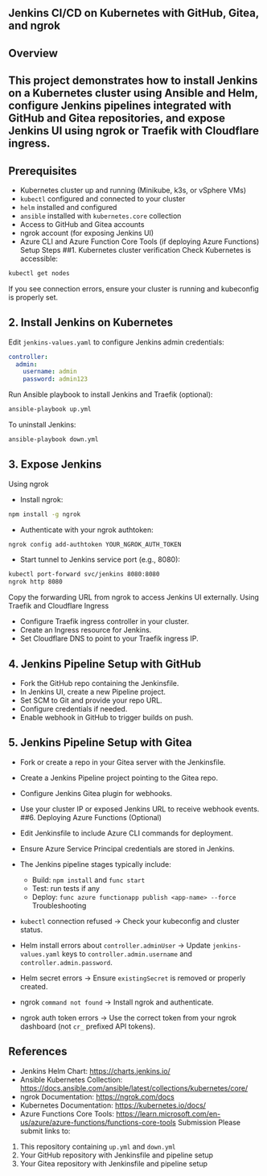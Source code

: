 ## Jenkins CI/CD on Kubernetes with GitHub, Gitea, and ngrok
## Overview
## This project demonstrates how to install Jenkins on a Kubernetes cluster using Ansible and Helm, configure Jenkins pipelines integrated with GitHub and Gitea repositories, and expose Jenkins UI using ngrok or Traefik with Cloudflare ingress.
## Prerequisites
- Kubernetes cluster up and running (Minikube, k3s, or vSphere VMs)
- `kubectl` configured and connected to your cluster
- `helm` installed and configured
- `ansible` installed with `kubernetes.core` collection
- Access to GitHub and Gitea accounts
- ngrok account (for exposing Jenkins UI)
- Azure CLI and Azure Function Core Tools (if deploying Azure Functions)
Setup Steps
##1. Kubernetes cluster verification
Check Kubernetes is accessible:

```bash
kubectl get nodes
```

If you see connection errors, ensure your cluster is running and kubeconfig is properly set.
## 2. Install Jenkins on Kubernetes
Edit `jenkins-values.yaml` to configure Jenkins admin credentials:

```yaml
controller:
  admin:
    username: admin
    password: admin123
```

Run Ansible playbook to install Jenkins and Traefik (optional):

```bash
ansible-playbook up.yml
```

To uninstall Jenkins:

```bash
ansible-playbook down.yml
```
## 3. Expose Jenkins
Using ngrok
- Install ngrok:

```bash
npm install -g ngrok
```

- Authenticate with your ngrok authtoken:

```bash
ngrok config add-authtoken YOUR_NGROK_AUTH_TOKEN
```

- Start tunnel to Jenkins service port (e.g., 8080):

```bash
kubectl port-forward svc/jenkins 8080:8080
ngrok http 8080
```

Copy the forwarding URL from ngrok to access Jenkins UI externally.
Using Traefik and Cloudflare Ingress
- Configure Traefik ingress controller in your cluster.
- Create an Ingress resource for Jenkins.
- Set Cloudflare DNS to point to your Traefik ingress IP.
## 4. Jenkins Pipeline Setup with GitHub
- Fork the GitHub repo containing the Jenkinsfile.
- In Jenkins UI, create a new Pipeline project.
- Set SCM to Git and provide your repo URL.
- Configure credentials if needed.
- Enable webhook in GitHub to trigger builds on push.
## 5. Jenkins Pipeline Setup with Gitea
- Fork or create a repo in your Gitea server with the Jenkinsfile.
- Create a Jenkins Pipeline project pointing to the Gitea repo.
- Configure Jenkins Gitea plugin for webhooks.
- Use your cluster IP or exposed Jenkins URL to receive webhook events.
##6. Deploying Azure Functions (Optional)
- Edit Jenkinsfile to include Azure CLI commands for deployment.
- Ensure Azure Service Principal credentials are stored in Jenkins.
- The Jenkins pipeline stages typically include:

  - Build: `npm install` and `func start`
  - Test: run tests if any
  - Deploy: `func azure functionapp publish <app-name> --force`
Troubleshooting
- `kubectl` connection refused → Check your kubeconfig and cluster status.
- Helm install errors about `controller.adminUser` → Update `jenkins-values.yaml` keys to `controller.admin.username` and `controller.admin.password`.
- Helm secret errors → Ensure `existingSecret` is removed or properly created.
- ngrok `command not found` → Install ngrok and authenticate.
- ngrok auth token errors → Use the correct token from your ngrok dashboard (not `cr_` prefixed API tokens).
## References
- Jenkins Helm Chart: https://charts.jenkins.io/
- Ansible Kubernetes Collection: https://docs.ansible.com/ansible/latest/collections/kubernetes/core/
- ngrok Documentation: https://ngrok.com/docs
- Kubernetes Documentation: https://kubernetes.io/docs/
- Azure Functions Core Tools: https://learn.microsoft.com/en-us/azure/azure-functions/functions-core-tools
Submission
Please submit links to:

1. This repository containing `up.yml` and `down.yml`
2. Your GitHub repository with Jenkinsfile and pipeline setup
3. Your Gitea repository with Jenkinsfile and pipeline setup